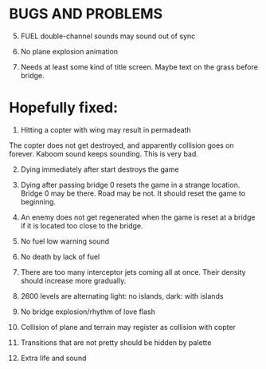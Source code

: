 BUGS AND PROBLEMS
=================

5. FUEL double-channel sounds may sound out of sync

6. No plane explosion animation 

10. Needs at least some kind of title screen. Maybe text on the grass
before bridge.


Hopefully fixed:
================

1. Hitting a copter with wing may result in permadeath
  
The copter does not get destroyed, and apparently collision goes on forever.
Kaboom sound keeps sounding. This is very bad.

2. Dying immediately after start destroys the game

3. Dying after passing bridge 0 resets the game in a strange location. 
Bridge 0 may be there. Road may be not. It should reset the game to beginning.

4. An enemy does not get regenerated when the game is reset at a bridge if it
is located too close to the bridge.

8. No fuel low warning sound

9. No death by lack of fuel

7. There are too many interceptor jets coming all at once. Their density
should increase more gradually.

14. 2600 levels are alternating light: no islands, dark: with islands

15. No bridge explosion/rhythm of love flash

12. Collision of plane and terrain may register as collision with copter

11. Transitions that are not pretty should be hidden by palette

13. Extra life and sound
